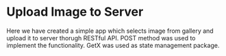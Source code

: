 # Upload Image to Server

Here we have created a simple app which selects image from gallery and upload it to server thorugh RESTful API. POST method was used to implement the functionality. GetX was used as state management package.


